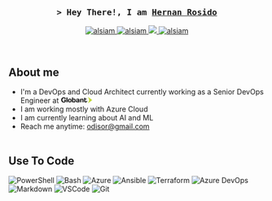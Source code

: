 <!-- Intro  -->
<h3 align="center">
        <samp>&gt; Hey There!, I am
                <b><a target="_blank" href="https://odisor.techm">Hernan Rosido</a></b>
        </samp>
</h3>

<p align="center">
 <a href="https://www.odisor.tech" target="blank">
  <img src="https://img.shields.io/badge/Website-DC143C?style=for-the-badge&logo=medium&logoColor=white" alt="alsiam" />
 </a>
 <a href="https://linkedin.com/in/hernanrosidod" target="_blank">
  <img src="https://img.shields.io/badge/LinkedIn-0077B5?style=for-the-badge&logo=linkedin&logoColor=white" alt="alsiam"/>
 </a>
 <!-- <a href="https://dev.to/odisor" target="_blank">
  <img src="https://img.shields.io/badge/dev.to-0A0A0A?style=for-the-badge&logo=dev.to&logoColor=white" alt="alsiam" />
 </a> -->
 <a href="https://twitter.com/odisor" target="_blank">
  <img src="https://img.shields.io/badge/Twitter-1DA1F2?style=for-the-badge&logo=twitter&logoColor=white" />
 </a>
 <a href="https://youtube.com/channel/UCtfN-qWwLskhz2Y_dzxC69Q" target="_blank">
  <img src="https://img.shields.io/badge/YouTube-FF0000?&style=for-the-badge&logo=YouTube&logoColor=white" alt="alsiam"  />
  </a> 
</p>
<br />


## About me
 - I'm a DevOps and Cloud Architect currently working as a Senior DevOps Engineer at <img src="globant-logo-dark.svg" alt="Alt text" style="width:15%; height:auto;"> 
 - I am working mostly with Azure Cloud
 - I am currently learning about AI and ML
 - Reach me anytime: odisor@gmail.com<br/><br/>



## Use To Code
![PowerShell](https://img.shields.io/badge/PowerShell-1A1A1A?style=for-the-badge&logo=PowerShell&logoColor=white)
![Bash](https://img.shields.io/badge/Bash-4EAA25?style=for-the-badge&logo=GNU%20Bash&logoColor=white)
![Azure](https://img.shields.io/badge/ARM%20Templates-0089D6?style=for-the-badge&logo=Microsoft%20Azure&logoColor=white)
![Ansible](https://img.shields.io/badge/Ansible-FF0000?style=for-the-badge&logo=Ansible&logoColor=white)
![Terraform](https://img.shields.io/badge/Terraform-623CE4?style=for-the-badge&logo=Terraform&logoColor=white)
![Azure DevOps](https://img.shields.io/badge/Azure%20Pipelines-2560E0?style=for-the-badge&logo=Azure%20Pipelines&logoColor=white)
![Markdown](https://img.shields.io/badge/Markdown-000000?style=for-the-badge&logo=markdown&logoColor=white)
![VSCode](https://img.shields.io/badge/Visual_Studio-0078d7?style=for-the-badge&logo=visual%20studio&logoColor=white)
![Git](https://img.shields.io/badge/Git-F05032?style=for-the-badge&logo=git&logoColor=white)



